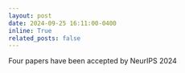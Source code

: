 ```yaml
---
layout: post
date: 2024-09-25 16:11:00-0400
inline: True
related_posts: false
---
```

Four papers have been accepted by NeurIPS 2024
